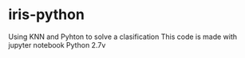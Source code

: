 # iris-python
Using KNN and Pyhton to solve a clasification
This code is made with jupyter notebook
Python 2.7v
